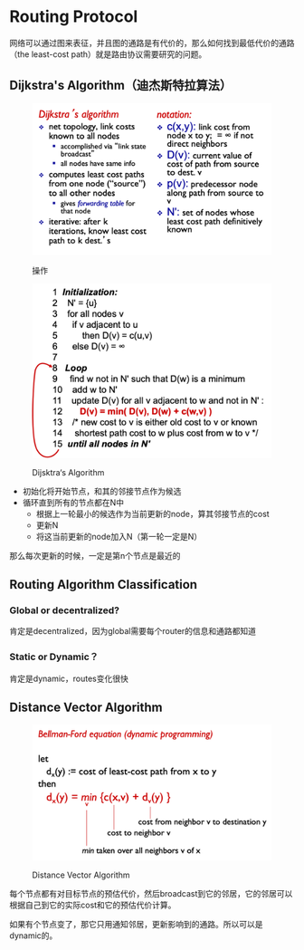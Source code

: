 # Routing Protocol

网络可以通过图来表征，并且图的通路是有代价的，那么如何找到最低代价的通路（the least-cost path）就是路由协议需要研究的问题。

## Dijkstra's Algorithm（迪杰斯特拉算法）

<figure><img src="../.gitbook/assets/image (163).png" alt=""><figcaption><p>操作</p></figcaption></figure>

<figure><img src="../.gitbook/assets/image (161).png" alt=""><figcaption><p>Dijsktra‘s Algorithm</p></figcaption></figure>

* 初始化将开始节点，和其的邻接节点作为候选
* 循环直到所有的节点都在N中
  * 根据上一轮最小的候选作为当前更新的node，算其邻接节点的cost
  * 更新N
  * 将这当前更新的node加入N（第一轮一定是N）

那么每次更新的时候，一定是第n个节点是最近的

## Routing Algorithm Classification

### Global or decentralized?

肯定是decentralized，因为global需要每个router的信息和通路都知道

### Static or Dynamic？

肯定是dynamic，routes变化很快

## Distance Vector Algorithm

<figure><img src="../.gitbook/assets/image (165).png" alt=""><figcaption><p>Distance Vector Algorithm</p></figcaption></figure>

每个节点都有对目标节点的预估代价，然后broadcast到它的邻居，它的邻居可以根据自己到它的实际cost和它的预估代价计算。

如果有个节点变了，那它只用通知邻居，更新影响到的通路。所以可以是dynamic的。
